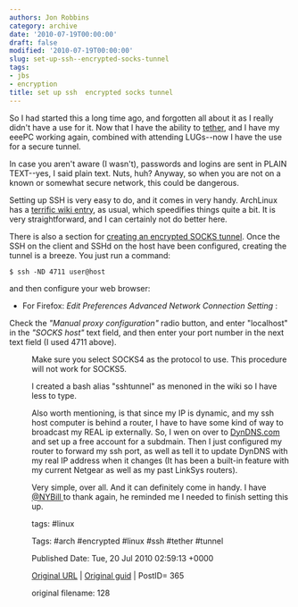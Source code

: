 ```yaml
---
authors: Jon Robbins
category: archive
date: '2010-07-19T00:00:00'
draft: false
modified: '2010-07-19T00:00:00'
slug: set-up-ssh--encrypted-socks-tunnel
tags:
- jbs
- encryption
title: set up ssh  encrypted socks tunnel
---
```


So I had started this a long time ago, and forgotten all about it as I really didn't have a use for it.  Now that I have the ability to [tether](http://factorq.net/2010/07/14/tethering-on-the-moto-droid-with-easytether/), and I have my eeePC working again, combined with attending LUGs--now I have the use for a secure tunnel.

 In case you aren't aware (I wasn't), passwords and logins are sent in PLAIN TEXT--yes, I said plain text.  Nuts, huh?  Anyway, so when you are not on a known or somewhat secure network, this could be dangerous.

 Setting up SSH is very easy to do, and it comes in very handy.  ArchLinux has a [terrific wiki entry](http://wiki.archlinux.org/index.php/SSH), as usual, which speedifies things quite a bit.  It is very straightforward, and I can certainly not do better here.

 There is also a section for [creating an encrypted SOCKS tunnel](http://wiki.archlinux.org/index.php/SSH#Encrypted_Socks_Tunnel).  Once the SSH on the client and SSHd on the host have been configured, creating the tunnel is a breeze.  You just run a command:

```
$ ssh -ND 4711 user@host
```

and then configure your web browser:</pre>
- For Firefox: _Edit  Preferences  Advanced  Network  Connection  Setting_ :

Check the _"Manual proxy configuration"_ radio button, and enter "localhost" in the _"SOCKS host"_ text field, and then enter your port number in the next text field (I used 4711 above).</dd></dl><dl><dd>Make sure you select SOCKS4 as the protocol to use. This procedure will not work for SOCKS5.

I created a bash alias "sshtunnel" as menoned in the wiki so I have less to type.

Also worth mentioning, is that since my IP is dynamic, and my ssh host computer is behind a router, I have to have some kind of way to broadcast my REAL ip externally.  So, I wen on over to [DynDNS.com](http://DynDNS.com) and set up a free account for a subdmain. Then I just configured my router to forward my ssh port, as well as tell it to update DynDNS with my real IP address when it changes (It has been a built-in feature with my current Netgear as well as my past LinkSys routers).

Very simple, over all.  And it can definitely come in handy.   I have [@NYBill ](http://identi.ca/NYBill)to thank again, he reminded me I needed to finish setting this up.




tags: #linux 

Tags:  #arch #encrypted #linux #ssh #tether #tunnel 


Published Date: Tue, 20 Jul 2010 02:59:13 +0000 

[Original URL](http://factorq.net/2010/07/19/set-up-ssh-encrypted-socks-tunnel/) | [Original guid](http://factorq.net/?p=365) | PostID= 365

 original filename: 128
